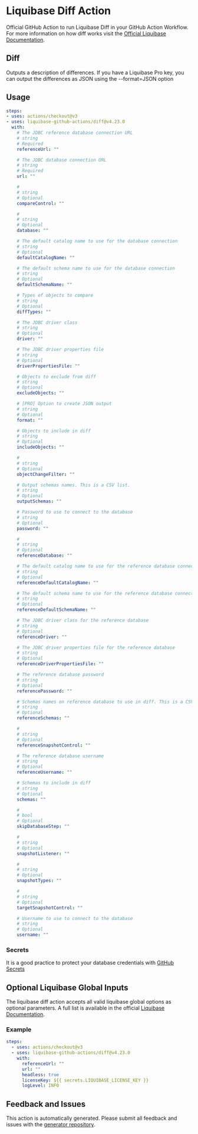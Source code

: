 # Liquibase Diff Action
Official GitHub Action to run Liquibase Diff in your GitHub Action Workflow. For more information on how diff works visit the [Official Liquibase Documentation](https://docs.liquibase.com/commands/home.html).
## Diff
Outputs a description of differences.  If you have a Liquibase Pro key, you can output the differences as JSON using the --format=JSON option
## Usage
```yaml
steps:
- uses: actions/checkout@v3
- uses: liquibase-github-actions/diff@v4.23.0
  with:
    # The JDBC reference database connection URL
    # string
    # Required
    referenceUrl: ""

    # The JDBC database connection URL
    # string
    # Required
    url: ""

    # 
    # string
    # Optional
    compareControl: ""

    # 
    # string
    # Optional
    database: ""

    # The default catalog name to use for the database connection
    # string
    # Optional
    defaultCatalogName: ""

    # The default schema name to use for the database connection
    # string
    # Optional
    defaultSchemaName: ""

    # Types of objects to compare
    # string
    # Optional
    diffTypes: ""

    # The JDBC driver class
    # string
    # Optional
    driver: ""

    # The JDBC driver properties file
    # string
    # Optional
    driverPropertiesFile: ""

    # Objects to exclude from diff
    # string
    # Optional
    excludeObjects: ""

    # [PRO] Option to create JSON output
    # string
    # Optional
    format: ""

    # Objects to include in diff
    # string
    # Optional
    includeObjects: ""

    # 
    # string
    # Optional
    objectChangeFilter: ""

    # Output schemas names. This is a CSV list.
    # string
    # Optional
    outputSchemas: ""

    # Password to use to connect to the database
    # string
    # Optional
    password: ""

    # 
    # string
    # Optional
    referenceDatabase: ""

    # The default catalog name to use for the reference database connection
    # string
    # Optional
    referenceDefaultCatalogName: ""

    # The default schema name to use for the reference database connection
    # string
    # Optional
    referenceDefaultSchemaName: ""

    # The JDBC driver class for the reference database
    # string
    # Optional
    referenceDriver: ""

    # The JDBC driver properties file for the reference database
    # string
    # Optional
    referenceDriverPropertiesFile: ""

    # The reference database password
    # string
    # Optional
    referencePassword: ""

    # Schemas names on reference database to use in diff. This is a CSV list.
    # string
    # Optional
    referenceSchemas: ""

    # 
    # string
    # Optional
    referenceSnapshotControl: ""

    # The reference database username
    # string
    # Optional
    referenceUsername: ""

    # Schemas to include in diff
    # string
    # Optional
    schemas: ""

    # 
    # bool
    # Optional
    skipDatabaseStep: ""

    # 
    # string
    # Optional
    snapshotListener: ""

    # 
    # string
    # Optional
    snapshotTypes: ""

    # 
    # string
    # Optional
    targetSnapshotControl: ""

    # Username to use to connect to the database
    # string
    # Optional
    username: ""

```

### Secrets
It is a good practice to protect your database credentials with [GitHub Secrets](https://docs.github.com/en/actions/security-guides/encrypted-secrets)

## Optional Liquibase Global Inputs
The liquibase diff action accepts all valid liquibase global options as optional parameters. A full list is available in the official [Liquibase Documentation](https://docs.liquibase.com/parameters/command-parameters.html).

### Example
```yaml
steps:
  - uses: actions/checkout@v3
  - uses: liquibase-github-actions/diff@v4.23.0
    with:
      referenceUrl: ""
      url: ""
      headless: true
      licenseKey: ${{ secrets.LIQUIBASE_LICENSE_KEY }}
      logLevel: INFO
```

## Feedback and Issues
This action is automatically generated. Please submit all feedback and issues with the [generator repository](https://github.com/liquibase/github-action-generator/issues).
